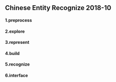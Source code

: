 ## Chinese Entity Recognize 2018-10

#### 1.preprocess



#### 2.explore



#### 3.represent



#### 4.build



#### 5.recognize



#### 6.interface

